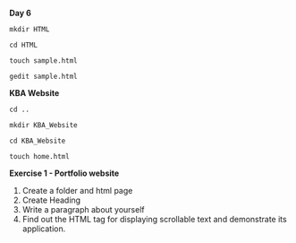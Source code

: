
**Day 6**

`mkdir HTML`

`cd HTML`

`touch sample.html`

`gedit sample.html`

**KBA Website**

`cd ..`

`mkdir KBA_Website`

`cd KBA_Website`

`touch home.html`



**Exercise 1 - Portfolio website**

1. Create a folder and html page
2. Create Heading
3. Write a paragraph about yourself
4. Find out the HTML tag for displaying scrollable text and demonstrate its application.


